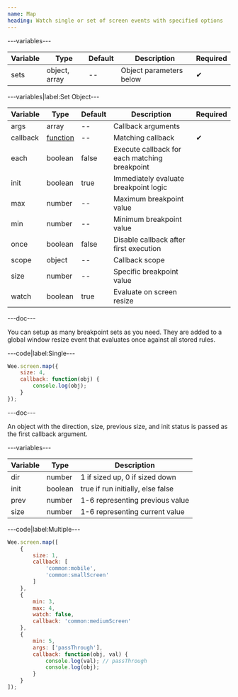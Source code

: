 ```yaml
---
name: Map
heading: Watch single or set of screen events with specified options
---
```


---variables---

| Variable | Type | Default | Description | Required |
| -- | -- | -- | -- | -- |
| sets | object, array | -- | Object parameters below | ✔ |

---variables|label:Set Object---

| Variable | Type | Default | Description | Required |
| -- | -- | -- | -- | -- |
| args | array | -- | Callback arguments ||
| callback | [function](/script/#functions) | -- | Matching callback | ✔ |
| each | boolean | false | Execute callback for each matching breakpoint ||
| init | boolean | true | Immediately evaluate breakpoint logic ||
| max | number | -- | Maximum breakpoint value ||
| min | number | -- | Minimum breakpoint value ||
| once | boolean | false | Disable callback after first execution ||
| scope | object | -- | Callback scope ||
| size | number | -- | Specific breakpoint value ||
| watch | boolean | true | Evaluate on screen resize ||

---doc---

You can setup as many breakpoint sets as you need. They are added to a global window resize event that evaluates once against all stored rules.

---code|label:Single---

```javascript
Wee.screen.map({
	size: 4,
	callback: function(obj) {
		console.log(obj);
	}
});
```

---doc---

An object with the direction, size, previous size, and init status is passed as the first callback argument.

---variables---

| Variable | Type | Description |
| -- | -- | -- |
| dir | number | 1 if sized up, 0 if sized down |
| init | boolean | true if run initially, else false |
| prev | number | 1-6 representing previous value |
| size | number | 1-6 representing current value |

---code|label:Multiple---

```javascript
Wee.screen.map([
	{
		size: 1,
		callback: [
			'common:mobile',
			'common:smallScreen'
		]
	},
	{
		min: 3,
		max: 4,
		watch: false,
		callback: 'common:mediumScreen'
	},
	{
		min: 5,
		args: ['passThrough'],
		callback: function(obj, val) {
			console.log(val); // passThrough
			console.log(obj);
		}
	}
]);
```